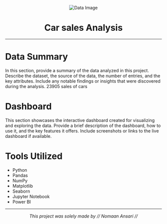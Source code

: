 <p align="center">
  <img src="path/to/your/image.jpg" alt="Data Image">
</p>

<h1 align="center">Car sales Analysis</h1>

---

# Data Summary

In this section, provide a summary of the data analyzed in this project. Describe the dataset, the source of the data, the number of entries, and the key attributes. Include any notable findings or insights that were discovered during the analysis. 23905 sales of cars

# Dashboard

This section showcases the interactive dashboard created for visualizing and exploring the data. Provide a brief description of the dashboard, how to use it, and the key features it offers. Include screenshots or links to the live dashboard if available.

# Tools Utilized

- Python
- Pandas
- NumPy
- Matplotlib
- Seaborn
- Jupyter Notebook
- Power BI

---

<p align="center">
  <i>This project was solely made by // Nomaan Ansari // </i>
</p>